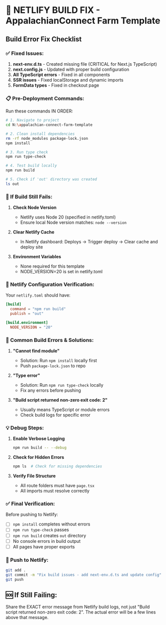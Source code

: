 # 🚨 NETLIFY BUILD FIX - AppalachianConnect Farm Template

## Build Error Fix Checklist

### ✅ Fixed Issues:

1. **next-env.d.ts** - Created missing file (CRITICAL for Next.js TypeScript)
2. **next.config.js** - Updated with proper build configuration
3. **All TypeScript errors** - Fixed in all components
4. **SSR issues** - Fixed localStorage and dynamic imports
5. **FormData types** - Fixed in checkout page

### 📋 Pre-Deployment Commands:

Run these commands IN ORDER:

```bash
# 1. Navigate to project
cd N:\appalachian-connect-farm-template

# 2. Clean install dependencies
rm -rf node_modules package-lock.json
npm install

# 3. Run type check
npm run type-check

# 4. Test build locally
npm run build

# 5. Check if 'out' directory was created
ls out
```

### 🔧 If Build Still Fails:

1. **Check Node Version**
   - Netlify uses Node 20 (specified in netlify.toml)
   - Ensure local Node version matches: `node --version`

2. **Clear Netlify Cache**
   - In Netlify dashboard: Deploys → Trigger deploy → Clear cache and deploy site

3. **Environment Variables**
   - None required for this template
   - NODE_VERSION=20 is set in netlify.toml

### 📝 Netlify Configuration Verification:

Your `netlify.toml` should have:
```toml
[build]
  command = "npm run build"
  publish = "out"

[build.environment]
  NODE_VERSION = "20"
```

### 🎯 Common Build Errors & Solutions:

1. **"Cannot find module"**
   - Solution: Run `npm install` locally first
   - Push `package-lock.json` to repo

2. **"Type error"**
   - Solution: Run `npm run type-check` locally
   - Fix any errors before pushing

3. **"Build script returned non-zero exit code: 2"**
   - Usually means TypeScript or module errors
   - Check build logs for specific error

### 💡 Debug Steps:

1. **Enable Verbose Logging**
   ```bash
   npm run build -- --debug
   ```

2. **Check for Hidden Errors**
   ```bash
   npm ls  # Check for missing dependencies
   ```

3. **Verify File Structure**
   - All route folders must have `page.tsx`
   - All imports must resolve correctly

### ✅ Final Verification:

Before pushing to Netlify:
- [ ] `npm install` completes without errors
- [ ] `npm run type-check` passes
- [ ] `npm run build` creates `out` directory
- [ ] No console errors in build output
- [ ] All pages have proper exports

### 🚀 Push to Netlify:

```bash
git add .
git commit -m "Fix build issues - add next-env.d.ts and update config"
git push
```

## 🆘 If Still Failing:

Share the EXACT error message from Netlify build logs, not just "Build script returned non-zero exit code: 2". The actual error will be a few lines above that message.
